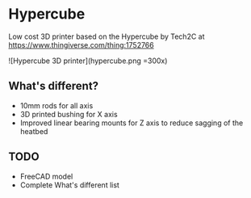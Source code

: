 # Hypercube
Low cost 3D printer based on the Hypercube by Tech2C at https://www.thingiverse.com/thing:1752766


![Hypercube 3D printer](hypercube.png =300x)

## What's different?
* 10mm rods for all axis
* 3D printed bushing for X axis
* Improved linear bearing mounts for Z axis to reduce sagging of the heatbed

## TODO
* FreeCAD model
* Complete What's different list
